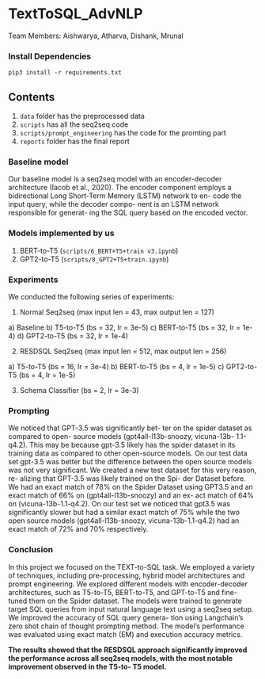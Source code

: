 # TextToSQL_AdvNLP

Team Members: Aishwarya, Atharva, Dishank, Mrunal

### Install Dependencies

```
pip3 install -r requirements.txt
```

## Contents

1) `data` folder has the preprocessed data
2) `scripts` has all the seq2seq code
3) `scripts/prompt_engineering` has the code for the promting part
4) `reports` folder has the final report

### Baseline model

Our baseline model is a seq2seq model with an encoder-decoder architecture (Iacob et al., 2020). The encoder component employs a bidirectional Long Short-Term Memory (LSTM) network to en- code the input query, while the decoder compo- nent is an LSTM network responsible for generat- ing the SQL query based on the encoded vector.

### Models implemented by us

1) BERT-to-T5 (`scripts/6_BERT+T5+train v3.ipynb`)
2) GPT2-to-T5 (`scripts/8_GPT2+T5+train.ipynb`)

### Experiments

We conducted the following series of experiments:

1) Normal Seq2seq (max input len = 43, max output len = 127)

a) Baseline
b) T5-to-T5 (bs = 32, lr = 3e-5)
c) BERT-to-T5 (bs = 32, lr = 1e-4)
d) GPT2-to-T5 (bs = 32, lr = 1e-4)

2) RESDSQL Seq2seq (max input len = 512, max output len = 256)

a) T5-to-T5 (bs = 16, lr = 3e-4)
b) BERT-to-T5 (bs = 4, lr = 1e-5)
c) GPT2-to-T5 (bs = 4, lr = 1e-5)

3) Schema Classifier (bs = 2, lr = 3e-3)

### Prompting

We noticed that GPT-3.5 was significantly bet- ter on the spider dataset as compared to open- source models (gpt4all-l13b-snoozy, vicuna-13b- 1.1-q4.2). This may be because gpt-3.5 likely has the spider dataset in its training data as compared to other open-source models. On our test data set gpt-3.5 was better but the difference between the open source models was not very significant. We created a new test dataset for this very reason, re- alizing that GPT-3.5 was likely trained on the Spi- der Dataset before. We had an exact match of 78% on the Spider Dataset using GPT3.5 and an exact match of 66% on (gpt4all-l13b-snoozy) and an ex- act match of 64% on (vicuna-13b-1.1-q4.2). On our test set we noticed that gpt3.5 was significantly slower but had a similar exact match of 75% while the two open source models (gpt4all-l13b-snoozy, vicuna-13b-1.1-q4.2) had an exact match of 72% and 70% respectively.

### Conclusion

In this project we focused on the TEXT-to-SQL task. We employed a variety of techniques, including pre-processing, hybrid model architectures and prompt engineering. We explored different models with encoder-decoder architectures, such as T5-to-T5, BERT-to-T5, and GPT-to-T5 and fine- tuned them on the Spider dataset. The models were trained to generate target SQL queries from input natural language text using a seq2seq setup. We improved the accuracy of SQL query genera- tion using Langchain’s zero shot chain of thought prompting method. The model’s performance was evaluated using exact match (EM) and execution accuracy metrics.

**The results showed that the RESDSQL approach significantly improved the performance across all seq2seq models, with the most notable improvement observed in the T5-to- T5 model.**
